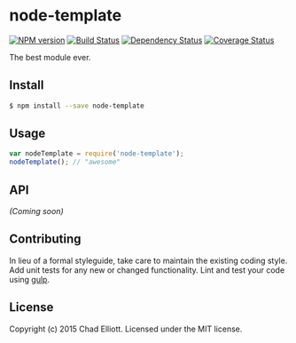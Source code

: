 # node-template 
[![NPM version][npm-image]][npm-url] [![Build Status][travis-image]][travis-url] [![Dependency Status][daviddm-url]][daviddm-image] [![Coverage Status][coveralls-image]][coveralls-url]

The best module ever.


## Install

```bash
$ npm install --save node-template
```


## Usage

```javascript
var nodeTemplate = require('node-template');
nodeTemplate(); // "awesome"
```

## API

_(Coming soon)_


## Contributing

In lieu of a formal styleguide, take care to maintain the existing coding style. Add unit tests for any new or changed functionality. Lint and test your code using [gulp](http://gulpjs.com/).


## License

Copyright (c) 2015 Chad Elliott. Licensed under the MIT license.



[npm-url]: https://npmjs.org/package/node-template
[npm-image]: https://badge.fury.io/js/node-template.svg
[travis-url]: https://travis-ci.org/THEtheChad/node-template
[travis-image]: https://travis-ci.org/THEtheChad/node-template.svg?branch=master
[daviddm-url]: https://david-dm.org/THEtheChad/node-template.svg?theme=shields.io
[daviddm-image]: https://david-dm.org/THEtheChad/node-template
[coveralls-url]: https://coveralls.io/r/THEtheChad/node-template
[coveralls-image]: https://coveralls.io/repos/THEtheChad/node-template/badge.png
